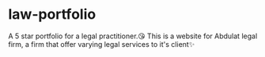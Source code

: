 # law-portfolio
A 5 star portfolio for a legal practitioner.😘
This is a website for Abdulat legal firm, a firm that offer varying legal services to it's client✨
